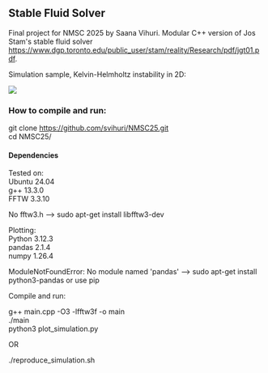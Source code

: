 ## Stable Fluid Solver

Final project for NMSC 2025 by Saana Vihuri. Modular C++ version of Jos Stam's stable fluid solver https://www.dgp.toronto.edu/public_user/stam/reality/Research/pdf/jgt01.pdf. <br>

Simulation sample, Kelvin-Helmholtz instability in 2D:

![](kevin_helmholz_instability.gif)

### How to compile and run: <br>

git clone https://github.com/svihuri/NMSC25.git <br>
cd NMSC25/ <br>

#### Dependencies 

Tested on: <br>
Ubuntu 24.04 <br>
g++ 13.3.0 <br>
FFTW 3.3.10 <br>

No fftw3.h --> sudo apt-get install libfftw3-dev 

Plotting:  <br>
Python 3.12.3 <br>
pandas 2.1.4 <br>
numpy 1.26.4 <br>

ModuleNotFoundError: No module named 'pandas' --> sudo apt-get install python3-pandas or use pip <br>

Compile and run: <br>

 g++ main.cpp -O3 -lfftw3f -o main <br>
 ./main <br>
 python3 plot_simulation.py

 OR

 ./reproduce_simulation.sh
